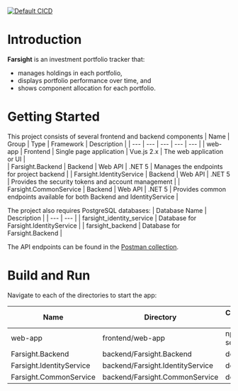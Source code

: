 [![Default CICD](https://github.com/weisong0908/Farsight/actions/workflows/default.yml/badge.svg?branch=main)](https://github.com/weisong0908/Farsight/actions/workflows/default.yml)

# Introduction 
**Farsight** is an investment portfolio tracker that:
* manages holdings in each portfolio,
* displays portfolio performance over time, and
* shows component allocation for each portfolio. 

# Getting Started
This project consists of several frontend and backend components
| Name | Group | Type | Framework | Description |
| --- | --- | --- | --- | --- |
| web-app | Frontend | Single page application | Vue.js 2.x | The web application or UI |  
| Farsight.Backend | Backend | Web API  | .NET 5 | Manages the endpoints for project backend |
| Farsight.IdentityService | Backend | Web API  | .NET 5 | Provides the security tokens and account management |
| Farsight.CommonService | Backend | Web API  | .NET 5 | Provides common endpoints available for both Backend and IdentityService |

The project also requires PostgreSQL databases:
| Database Name | Description |
| --- | --- |
| farsight_identity_service | Database for Farsight.IdentityService |
| farsight_backend | Database for Farsight.Backend |

The API endpoints can be found in the [Postman collection](https://www.getpostman.com/collections/651e605bf9feb84a0af2).

# Build and Run
Navigate to each of the directories to start the app:

| Name | Directory | Command to use | URL |
| --- | --- | --- | --- |
| web-app | frontend/web-app | npm run serve | http://localhost:8080 |  
| Farsight.Backend | backend/Farsight.Backend | dotnet run  | https://localhost:5001 |
| Farsight.IdentityService | backend/Farsight.IdentityService | dotnet run  | https://localhost:5101 |
| Farsight.CommonService | backend/Farsight.CommonService | dotnet run  | https://localhost:5201 |
